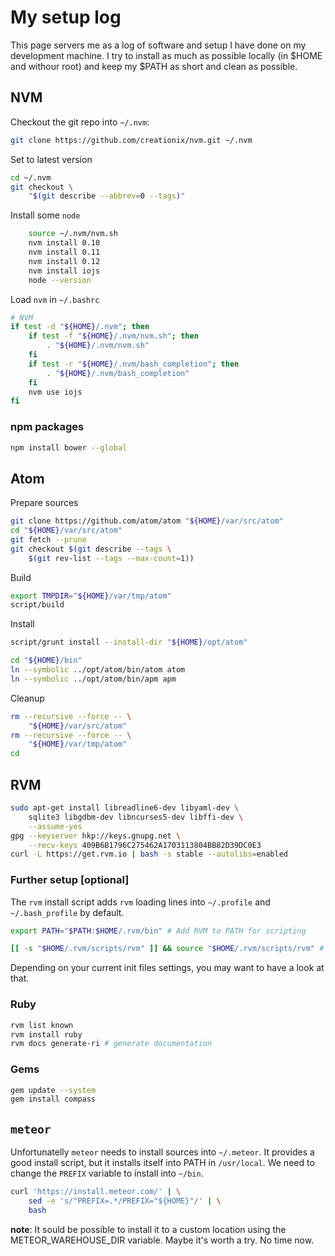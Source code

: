 # My setup log

This page servers me as a log of software and setup I have done
on my development machine.
I try to install as much as possible locally
(in $HOME and withour root)
and keep my $PATH as short and clean as possible.

## NVM

Checkout the git repo into `~/.nvm`:

```bash
git clone https://github.com/creationix/nvm.git ~/.nvm
```

Set to latest version

```bash
cd ~/.nvm
git checkout \
    "$(git describe --abbrev=0 --tags)"
```

Install some `node`

```bash
    source ~/.nvm/nvm.sh
    nvm install 0.10
    nvm install 0.11
    nvm install 0.12
    nvm install iojs
    node --version
```

Load `nvm` in `~/.bashrc`

```bash
# NVM
if test -d "${HOME}/.nvm"; then
    if test -f "${HOME}/.nvm/nvm.sh"; then
        . "${HOME}/.nvm/nvm.sh"
    fi
    if test -r "${HOME}/.nvm/bash_completion"; then
        . "${HOME}/.nvm/bash_completion"
    fi
    nvm use iojs
fi
```

### npm packages

```bash
npm install bower --global
```

## Atom

Prepare sources

```bash
git clone https://github.com/atom/atom "${HOME}/var/src/atom"
cd "${HOME}/var/src/atom"
git fetch --prune
git checkout $(git describe --tags \
    $(git rev-list --tags --max-count=1))
```

Build

```bash
export TMPDIR="${HOME}/var/tmp/atom"
script/build
```

Install

```bash
script/grunt install --install-dir "${HOME}/opt/atom"

cd "${HOME}/bin"
ln --symbolic ../opt/atom/bin/atom atom
ln --symbolic ../opt/atom/bin/apm apm
```

Cleanup

```bash
rm --recursive --force -- \
    "${HOME}/var/src/atom"
rm --recursive --force -- \
    "${HOME}/var/tmp/atom"
cd
```

## RVM

```bash
sudo apt-get install libreadline6-dev libyaml-dev \
    sqlite3 libgdbm-dev libncurses5-dev libffi-dev \
    --assume-yes
gpg --keyserver hkp://keys.gnupg.net \
    --recv-keys 409B6B1796C275462A1703113804BB82D39DC0E3
curl -L https://get.rvm.io | bash -s stable --autolibs=enabled
```

### Further setup [optional]

The `rvm` install script adds `rvm` loading lines into
`~/.profile` and `~/.bash_profile` by default.

```bash
export PATH="$PATH:$HOME/.rvm/bin" # Add RVM to PATH for scripting

[[ -s "$HOME/.rvm/scripts/rvm" ]] && source "$HOME/.rvm/scripts/rvm" # Load RVM into a shell session *as a function*
```

Depending on your current init files settings,
you may want to have a look at that.

### Ruby

```bash
rvm list known
rvm install ruby
rvm docs generate-ri # generate documentation
```

### Gems

```bash
gem update --system
gem install compass
```

## `meteor`

Unfortunatelly `meteor` needs to install sources into `~/.meteor`.
It provides a good install script,
but it installs itself into PATH in `/usr/local`.
We need to change the `PREFIX` variable to install into `~/bin`.

```bash
curl 'https://install.meteor.com/' | \
    sed -e 's/^PREFIX=.*/PREFIX="${HOME}"/' | \
    bash
```

**note**: It sould be possible to install it to a custom location
using the METEOR_WAREHOUSE_DIR variable.
Maybe it's worth a try.
No time now.
